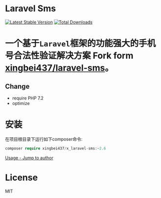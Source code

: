 # Laravel Sms

[![Latest Stable Version](https://img.shields.io/packagist/v/xingbei437/laravel-sms.svg)](https://packagist.org/packages/xingbei437/laravel-sms)
[![Total Downloads](https://img.shields.io/packagist/dt/xingbei437/laravel-sms.svg)](https://packagist.org/packages/xingbei437/laravel-sms)

# 一个基于`Laravel`框架的功能强大的手机号合法性验证解决方案  Fork form [xingbei437/laravel-sms](https://github.com/xingbei437/laravel-sms)。

## Change

- require PHP 7.2
- optimize

# 安装

在项目根目录下运行如下composer命令:
```php
composer require xingbei437/x_laravel-sms:~2.6

```

[Usage - Jump to author](https://github.com/xingbei437/laravel-sms/blob/master/README.md)

# License

MIT
